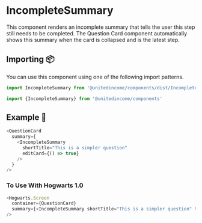 # IncompleteSummary

This component renders an incomplete summary that tells the user this step still needs to be completed. The Question Card component automatically shows this summary when the card is collapsed and is the latest step.

## Importing 📦

You can use this component using one of the following import patterns.

```javascript
import IncompleteSummary from '@unitedincome/components/dist/IncompleteSummary'
```

```javascript
import {IncompleteSummary} from '@unitedincome/components'
```

## Example 🚀

```javascript
<QuestionCard
  summary={
    <IncompleteSummary
      shortTitle="This is a simpler question"
      editCard={() => true}
    />
  }
/>
```

### To Use With Hogwarts 1.0

```javascript
<Hogwarts.Screen
  container={QuestionCard}
  summary={<IncompleteSummary shortTitle="This is a simpler question" to="/" />}
/>
```
